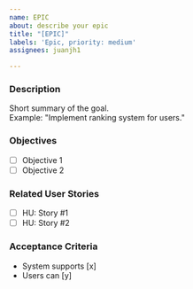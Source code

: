 ```yaml
---
name: EPIC
about: describe your epic
title: "[EPIC]"
labels: 'Epic, priority: medium'
assignees: juanjh1

---
```


### Description
Short summary of the goal.  
Example: "Implement ranking system for users."

### Objectives
- [ ] Objective 1  
- [ ] Objective 2  

### Related User Stories
- [ ] HU: Story #1  
- [ ] HU: Story #2  

### Acceptance Criteria
- System supports [x]  
- Users can [y]
